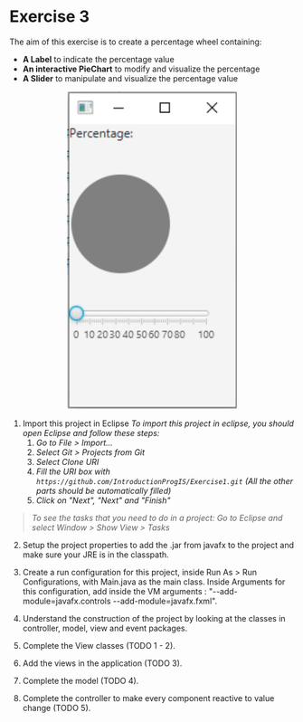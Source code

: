 # Exercise 3

The aim of this exercise is to create a percentage wheel containing:

  - **A Label** to indicate the percentage value
  - **An interactive PieChart** to modify and visualize the percentage
  - **A Slider** to manipulate and visualize the percentage value

<p align="center"><img src="/img/PercentageWheel.png" width="300"></p>


1. Import this project in Eclipse *To import this project in eclipse, you should open Eclipse and follow these steps:*
   1. *Go to File \> Import...*
   2. *Select Git \> Projects from Git*
   3. *Select Clone URI*
   4. *Fill the URI box with `https://github.com/IntroductionProgIS/Exercise1.git` (All the other parts should be automatically filled)*
   5. *Click on "Next", "Next" and "Finish"*

> *To see the tasks that you need to do in a project: Go to Eclipse and select Window \> Show View \> Tasks*

2. Setup the project properties to add the .jar from javafx to the project and make sure your JRE is in the classpath.

3. Create a run configuration for this project, inside Run As \> Run Configurations, with Main.java as the main class. Inside Arguments for this configuration, add inside the VM arguments : "--add-module=javafx.controls --add-module=javafx.fxml".

4. Understand the construction of the project by looking at the classes in controller, model, view and event packages.

5. Complete the View classes (TODO 1 - 2).

6. Add the views in the application (TODO 3).

7. Complete the model (TODO 4).

8. Complete the controller to make every component reactive to value change (TODO 5).
 

